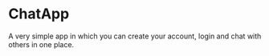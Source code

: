 # ChatApp

A very simple app in which you can create your account, login and chat with others in one place.
